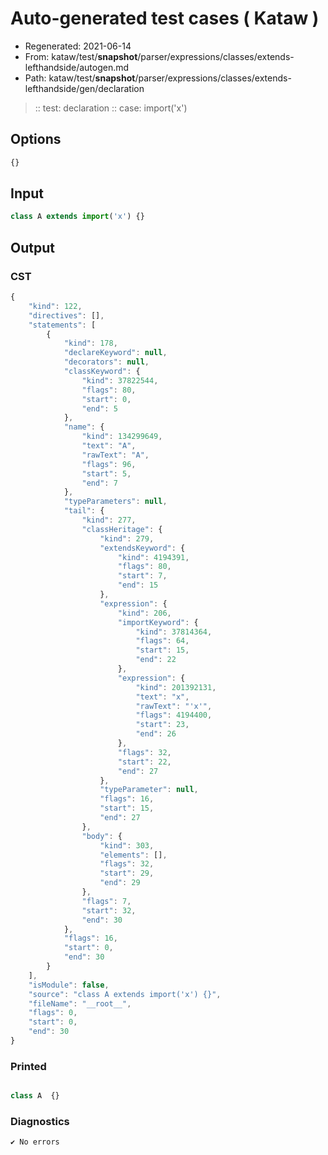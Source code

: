 # Auto-generated test cases ( Kataw )
- Regenerated: 2021-06-14
- From: kataw/test/__snapshot__/parser/expressions/classes/extends-lefthandside/autogen.md
- Path: kataw/test/__snapshot__/parser/expressions/classes/extends-lefthandside/gen/declaration
> :: test: declaration
> :: case: import('x')
## Options

`````js
{}
`````
## Input

`````js
class A extends import('x') {}
`````
## Output

### CST

```javascript
{
    "kind": 122,
    "directives": [],
    "statements": [
        {
            "kind": 178,
            "declareKeyword": null,
            "decorators": null,
            "classKeyword": {
                "kind": 37822544,
                "flags": 80,
                "start": 0,
                "end": 5
            },
            "name": {
                "kind": 134299649,
                "text": "A",
                "rawText": "A",
                "flags": 96,
                "start": 5,
                "end": 7
            },
            "typeParameters": null,
            "tail": {
                "kind": 277,
                "classHeritage": {
                    "kind": 279,
                    "extendsKeyword": {
                        "kind": 4194391,
                        "flags": 80,
                        "start": 7,
                        "end": 15
                    },
                    "expression": {
                        "kind": 206,
                        "importKeyword": {
                            "kind": 37814364,
                            "flags": 64,
                            "start": 15,
                            "end": 22
                        },
                        "expression": {
                            "kind": 201392131,
                            "text": "x",
                            "rawText": "'x'",
                            "flags": 4194400,
                            "start": 23,
                            "end": 26
                        },
                        "flags": 32,
                        "start": 22,
                        "end": 27
                    },
                    "typeParameter": null,
                    "flags": 16,
                    "start": 15,
                    "end": 27
                },
                "body": {
                    "kind": 303,
                    "elements": [],
                    "flags": 32,
                    "start": 29,
                    "end": 29
                },
                "flags": 7,
                "start": 32,
                "end": 30
            },
            "flags": 16,
            "start": 0,
            "end": 30
        }
    ],
    "isModule": false,
    "source": "class A extends import('x') {}",
    "fileName": "__root__",
    "flags": 0,
    "start": 0,
    "end": 30
}
```

### Printed

```javascript

class A  {}
```

### Diagnostics

```javascript
✔ No errors
```

